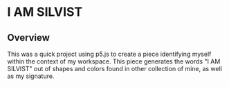 # I AM SILVIST

## Overview

This was a quick project using p5.js to create a piece identifying myself within
 the context of my workspace. This piece generates the words "I AM SILVIST" out
of shapes and colors found in other collection of mine, as well as my signature.
